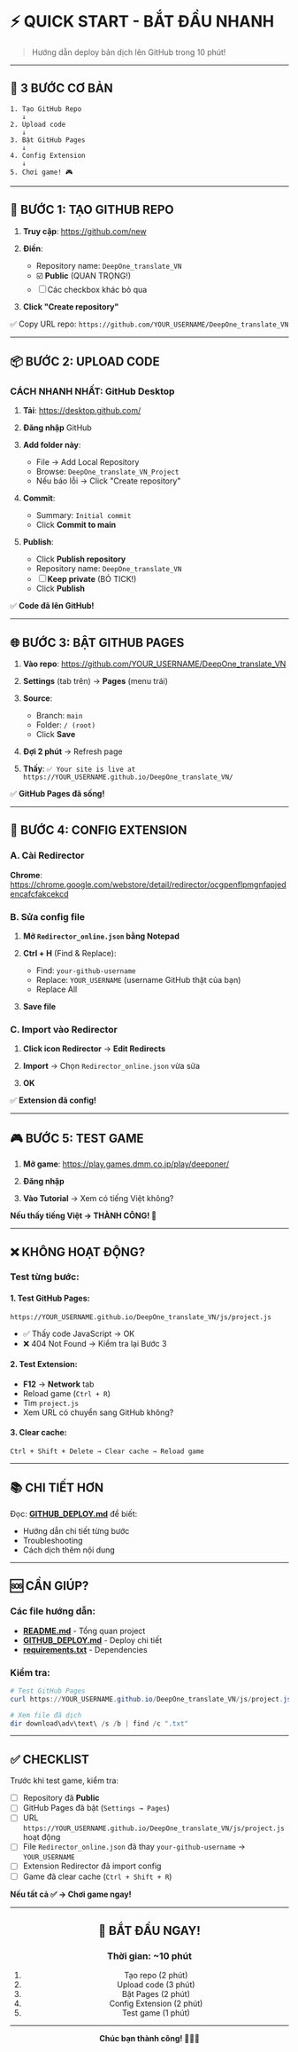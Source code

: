 # ⚡ QUICK START - BẮT ĐẦU NHANH

> Hướng dẫn deploy bản dịch lên GitHub trong 10 phút!

---

## 🎯 3 BƯỚC CƠ BẢN

```
1. Tạo GitHub Repo
   ↓
2. Upload code
   ↓
3. Bật GitHub Pages
   ↓
4. Config Extension
   ↓
5. Chơi game! 🎮
```

---

## 📝 BƯỚC 1: TẠO GITHUB REPO

1. **Truy cập**: https://github.com/new

2. **Điền**:
   - Repository name: `DeepOne_translate_VN`
   - ☑️ **Public** (QUAN TRỌNG!)
   - ☐ Các checkbox khác bỏ qua

3. **Click "Create repository"**

✅ Copy URL repo: `https://github.com/YOUR_USERNAME/DeepOne_translate_VN`

---

## 📦 BƯỚC 2: UPLOAD CODE

### CÁCH NHANH NHẤT: GitHub Desktop

1. **Tải**: https://desktop.github.com/

2. **Đăng nhập** GitHub

3. **Add folder này**:
   - File → Add Local Repository
   - Browse: `DeepOne_translate_VN_Project`
   - Nếu báo lỗi → Click "Create repository"

4. **Commit**:
   - Summary: `Initial commit`
   - Click **Commit to main**

5. **Publish**:
   - Click **Publish repository**
   - Repository name: `DeepOne_translate_VN`
   - ☐ **Keep private** (BỎ TICK!)
   - Click **Publish**

✅ **Code đã lên GitHub!**

---

## 🌐 BƯỚC 3: BẬT GITHUB PAGES

1. **Vào repo**: https://github.com/YOUR_USERNAME/DeepOne_translate_VN

2. **Settings** (tab trên) → **Pages** (menu trái)

3. **Source**:
   - Branch: `main`
   - Folder: `/ (root)`
   - Click **Save**

4. **Đợi 2 phút** → Refresh page

5. **Thấy**: `✅ Your site is live at https://YOUR_USERNAME.github.io/DeepOne_translate_VN/`

✅ **GitHub Pages đã sống!**

---

## 🔧 BƯỚC 4: CONFIG EXTENSION

### A. Cài Redirector

**Chrome**: https://chrome.google.com/webstore/detail/redirector/ocgpenflpmgnfapjedencafcfakcekcd

### B. Sửa config file

1. **Mở `Redirector_online.json` bằng Notepad**

2. **Ctrl + H** (Find & Replace):
   - Find: `your-github-username`
   - Replace: `YOUR_USERNAME` (username GitHub thật của bạn)
   - Replace All

3. **Save file**

### C. Import vào Redirector

1. **Click icon Redirector** → **Edit Redirects**

2. **Import** → Chọn `Redirector_online.json` vừa sửa

3. **OK**

✅ **Extension đã config!**

---

## 🎮 BƯỚC 5: TEST GAME

1. **Mở game**: https://play.games.dmm.co.jp/play/deeponer/

2. **Đăng nhập**

3. **Vào Tutorial** → Xem có tiếng Việt không?

**Nếu thấy tiếng Việt → THÀNH CÔNG! 🎉**

---

## ❌ KHÔNG HOẠT ĐỘNG?

### Test từng bước:

#### 1. Test GitHub Pages:

```
https://YOUR_USERNAME.github.io/DeepOne_translate_VN/js/project.js
```

- ✅ Thấy code JavaScript → OK
- ❌ 404 Not Found → Kiểm tra lại Bước 3

#### 2. Test Extension:

- **F12** → **Network** tab
- Reload game (`Ctrl + R`)
- Tìm `project.js`
- Xem URL có chuyển sang GitHub không?

#### 3. Clear cache:

```
Ctrl + Shift + Delete → Clear cache → Reload game
```

---

## 📚 CHI TIẾT HƠN

Đọc: **[GITHUB_DEPLOY.md](GITHUB_DEPLOY.md)** để biết:
- Hướng dẫn chi tiết từng bước
- Troubleshooting
- Cách dịch thêm nội dung

---

## 🆘 CẦN GIÚP?

### Các file hướng dẫn:

- **[README.md](README.md)** - Tổng quan project
- **[GITHUB_DEPLOY.md](GITHUB_DEPLOY.md)** - Deploy chi tiết
- **[requirements.txt](requirements.txt)** - Dependencies

### Kiểm tra:

```powershell
# Test GitHub Pages
curl https://YOUR_USERNAME.github.io/DeepOne_translate_VN/js/project.js

# Xem file đã dịch
dir download\adv\text\ /s /b | find /c ".txt"
```

---

## ✅ CHECKLIST

Trước khi test game, kiểm tra:

- [ ] Repository đã **Public**
- [ ] GitHub Pages đã bật (`Settings → Pages`)
- [ ] URL `https://YOUR_USERNAME.github.io/DeepOne_translate_VN/js/project.js` hoạt động
- [ ] File `Redirector_online.json` đã thay `your-github-username` → `YOUR_USERNAME`
- [ ] Extension Redirector đã import config
- [ ] Game đã clear cache (`Ctrl + Shift + R`)

**Nếu tất cả ✅ → Chơi game ngay!**

---

<div align="center">

## 🚀 BẮT ĐẦU NGAY!

### Thời gian: ~10 phút

1. Tạo repo (2 phút)
2. Upload code (3 phút)
3. Bật Pages (2 phút)
4. Config Extension (2 phút)
5. Test game (1 phút)

---

**Chúc bạn thành công! 🎉🇻🇳**

</div>

